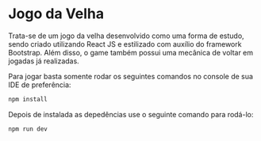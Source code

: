 # Jogo da Velha

Trata-se de um jogo da velha desenvolvido como uma forma de estudo, sendo criado utilizando React JS e estilizado com auxílio do framework Bootstrap.
Além disso, o game também possui uma mecânica de voltar em jogadas já realizadas.

Para jogar basta somente rodar os seguintes comandos no console de sua IDE de preferência:
```bash
npm install
````
Depois de instalada as depedências use o seguinte comando para rodá-lo:
```bash
npm run dev
